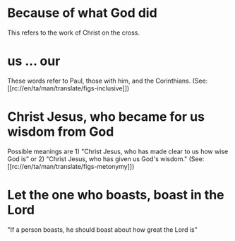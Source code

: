 # Because of what God did

This refers to the work of Christ on the cross.

# us ... our

These words refer to Paul, those with him, and the Corinthians. (See: [[rc://en/ta/man/translate/figs-inclusive]])

# Christ Jesus, who became for us wisdom from God

Possible meanings are 1) "Christ Jesus, who has made clear to us how wise God is" or 2) "Christ Jesus, who has given us God's wisdom." (See: [[rc://en/ta/man/translate/figs-metonymy]])

# Let the one who boasts, boast in the Lord

"If a person boasts, he should boast about how great the Lord is"